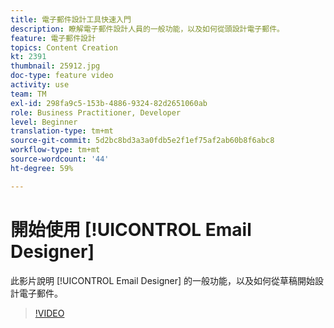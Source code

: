```yaml
---
title: 電子郵件設計工具快速入門
description: 瞭解電子郵件設計人員的一般功能，以及如何從頭設計電子郵件。
feature: 電子郵件設計
topics: Content Creation
kt: 2391
thumbnail: 25912.jpg
doc-type: feature video
activity: use
team: TM
exl-id: 298fa9c5-153b-4886-9324-82d2651060ab
role: Business Practitioner, Developer
level: Beginner
translation-type: tm+mt
source-git-commit: 5d2bc8bd3a3a0fdb5e2f1ef75af2ab60b8f6abc8
workflow-type: tm+mt
source-wordcount: '44'
ht-degree: 59%

---
```


# 開始使用 [!UICONTROL Email Designer]

此影片說明 [!UICONTROL Email Designer] 的一般功能，以及如何從草稿開始設計電子郵件。

>[!VIDEO](https://video.tv.adobe.com/v/25912?quality=12)
